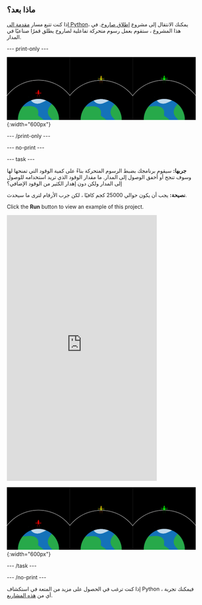 ## ماذا بعد؟

إذا كنت تتبع مسار [مقدمة الى Python](https://projects.raspberrypi.org/en/raspberrypi/python-intro)، يمكنك الانتقال إلى مشروع [اطلاق صاروخ](https://projects.raspberrypi.org/en/projects/rocket-launch). في هذا المشروع ، ستقوم بعمل رسوم متحركة تفاعلية لصاروخ يطلق قمرًا صناعيًا في المدار.

--- print-only ---

![مشروع إطلاق الصواريخ.](images/showcase_rocket.png){:width="600px"}

--- /print-only ---

--- no-print ---

--- task ---

**جربها:** سيقوم برنامجك بضبط الرسوم المتحركة بناءً على كمية الوقود التي تمنحها لها وسوف تنجح أو أخفق الوصول إلى المدار. ما مقدار الوقود الذي تريد استخدامه للوصول إلى المدار ولكن دون إهدار الكثير من الوقود الإضافي؟

**نصيحة:** يجب أن يكون حوالي 25000 كجم كافيًا ، لكن جرب الأرقام لترى ما سيحدث.

Click the **Run** button to view an example of this project.

<iframe src="https://editor.raspberrypi.org/en/embed/viewer/rocket-launch-example" width="400" height="710" frameborder="0" marginwidth="0" marginheight="0" allowfullscreen>
</iframe>

![مشروع إطلاق الصواريخ](images/showcase_rocket.png){:width="600px"}

--- /task ---

--- /no-print ---

إذا كنت ترغب في الحصول على مزيد من المتعة في استكشاف Python ، فيمكنك تجربة أي من [هذه المشاريع](https://projects.raspberrypi.org/ar-SA/projects?software%5B%5D=python).
